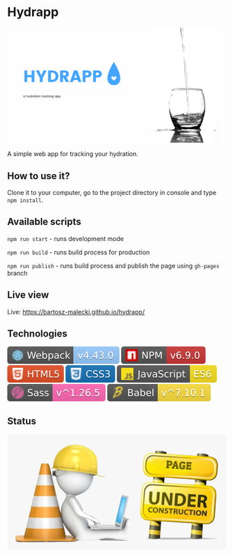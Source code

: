 # Hydrapp

![cover](gh/cover.png)

A simple web app for tracking your hydration.

## How to use it?

Clone it to your computer, go to the project directory in console and type `npm install`.

## Available scripts

`npm run start` - runs development mode

`npm run build` - runs build process for production

`npm run publish` - runs build process and publish the page using `gh-pages` branch

## Live view

Live: https://bartosz-malecki.github.io/hydrapp/

## Technologies 

![cover](gh/Webpack.svg) ![cover](gh/NPM.svg) ![cover](gh/HTML5.svg) ![cover](gh/CSS3.svg) ![cover](gh/JavaScript.svg) ![cover](gh/SASS.svg) ![cover](gh/Babel.svg)

## Status

![cover](gh/underConstruction.png)
